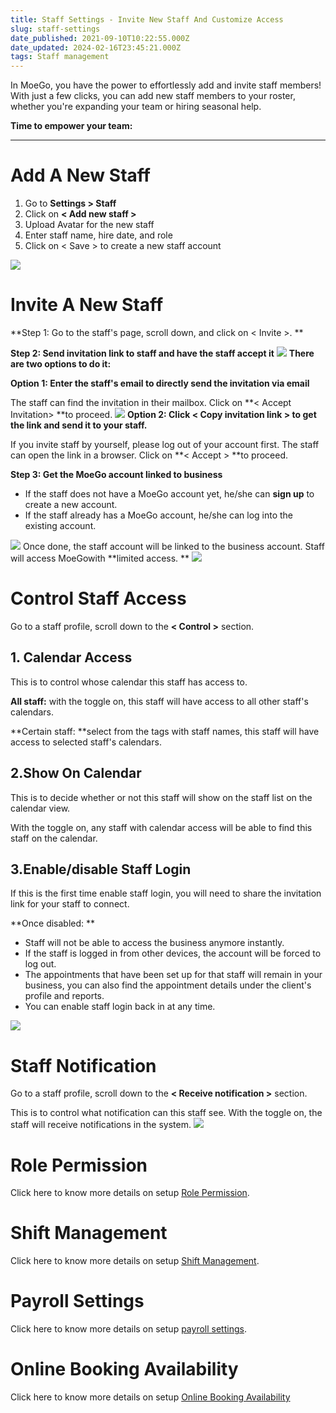 ```yaml
---
title: Staff Settings - Invite New Staff And Customize Access
slug: staff-settings
date_published: 2021-09-10T10:22:55.000Z
date_updated: 2024-02-16T23:45:21.000Z
tags: Staff management
---
```


In MoeGo, you have the power to effortlessly add and invite staff members! With just a few clicks, you can add new staff members to your roster, whether you're expanding your team or hiring seasonal help.

**Time to empower your team:**

---

# Add A New Staff

1. Go to **Settings > Staff**
2. Click on **< Add new staff >**
3. Upload Avatar for the new staff
4. Enter staff name, hire date, and role
5. Click on < Save > to create a new staff account

![](__GHOST_URL__/content/images/2023/08/Frame-427319972.png)
# Invite A New Staff

**Step 1: Go to the staff's page, scroll down, and click on < Invite >. **

**Step 2: Send invitation link to staff and have the staff accept it**
![](__GHOST_URL__/content/images/2023/08/Frame-427319973.png)
**There are two options to do it:**

**Option 1: Enter the staff's email to directly send the invitation via email**

The staff can find the invitation in their mailbox. Click on **< Accept Invitation> **to proceed.
![](__GHOST_URL__/content/images/2023/08/Frame-427319974.png)
**Option 2: Click < Copy invitation link > to get the link and send it to your staff.**

If you invite staff by yourself, please log out of your account first. The staff can open the link in a browser.  Click on **< Accept > **to proceed.

**Step 3: Get the MoeGo account linked to business**

- If the staff does not have a MoeGo account yet, he/she can **sign up** to create a new account. 
- If the staff already has a MoeGo account, he/she can log into the existing account.

![](__GHOST_URL__/content/images/2023/08/Frame-427319975-1.png)
Once done, the staff account will be linked to the business account. Staff will access MoeGowith **limited access. **
![](__GHOST_URL__/content/images/2023/08/Frame-427319976-1.png)
# Control Staff Access

Go to a staff profile, scroll down to the **< Control >** section.

## 1. Calendar Access

This is to control whose calendar this staff has access to.

**All staff:** with the toggle on, this staff will have access to all other staff's calendars.

**Certain staff: **select from the tags with staff names, this staff will have access to selected staff's calendars. 

## 2.Show On Calendar

This is to decide whether or not this staff will show on the staff list on the calendar view. 

With the toggle on, any staff with calendar access will be able to find this staff on the calendar. 

## 3.Enable/disable Staff Login

If this is the first time enable staff login, you will need to share the invitation link for your staff to connect.

**Once disabled: **

- Staff will not be able to access the business anymore instantly.
- If the staff is logged in from other devices, the account will be forced to log out.
- The appointments that have been set up for that staff will remain in your business, you can also find the appointment details under the client's profile and reports.
- You can enable staff login back in at any time.

![](__GHOST_URL__/content/images/2023/08/Frame-427319977.png)
# Staff Notification

Go to a staff profile, scroll down to the **< Receive notification >** section.

This is to control what notification can this staff see. With the toggle on, the staff will receive notifications in the system. 
![](__GHOST_URL__/content/images/2023/08/Frame-427319978.png)
# Role Permission

Click here to know more details on setup [Role Permission](__GHOST_URL__/access-control/).

# Shift Management

Click here to know more details on setup [Shift Management](__GHOST_URL__/staff-shift-management/). 

# Payroll Settings

Click here to know more details on setup [payroll settings](__GHOST_URL__/staff-commission-v2/).

# Online Booking Availability

Click here to know more details on setup [Online Booking Availability](__GHOST_URL__/online-booking-availability/)
